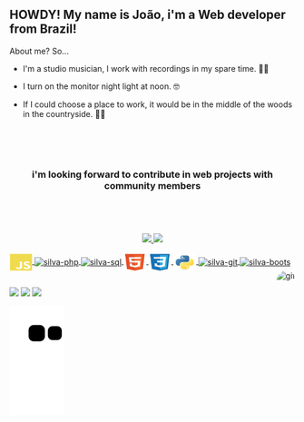 
## HOWDY! My name is João, i'm a Web developer from Brazil!

About me? So...

- I'm a studio musician, I work with recordings in my spare time. 🎸🎶

- I turn on the monitor night light at noon. 🤓

- If I could choose a place to work, it would be in the middle of the woods in the countryside. 🌳🍃


<br/>
<br/>
<br/>

<div align="center">
  <h3>i'm looking forward to contribute in web projects with community members<h3/>
 </div>
<br/>
<br/>
<br/>



<div align="center">
  <a href="https://github.com/SilvaNeto29">
  <img height="170em" src="https://github-readme-stats.vercel.app/api?username=SilvaNeto29&show_icons=true&theme=onedark&include_all_commits=true&count_private=true"/>
  <img height="170em" src="https://github-readme-stats.vercel.app/api/top-langs/?username=SilvaNeto29&layout=compact&langs_count=7&theme=onedark"/>
</div>
<div style="display: inline_block"><br>
  <img align="center" alt="silva-Js" height="30" width="40" src="https://raw.githubusercontent.com/devicons/devicon/master/icons/javascript/javascript-plain.svg">
  <img align="center" alt="silva-php" height="50" width="50" src="https://cdn.jsdelivr.net/gh/devicons/devicon/icons/php/php-plain.svg">
  <img align="center" alt="silva-sql" height="50" width="50" src="https://cdn.jsdelivr.net/gh/devicons/devicon/icons/mysql/mysql-original-wordmark.svg">
  <img align="center" alt="silva-HTML" height="30" width="40" src="https://raw.githubusercontent.com/devicons/devicon/master/icons/html5/html5-original.svg">
  <img align="center" alt="silva-CSS" height="30" width="40" src="https://raw.githubusercontent.com/devicons/devicon/master/icons/css3/css3-original.svg">
  <img align="center" alt="silva-Python" height="30" width="40" src="https://raw.githubusercontent.com/devicons/devicon/master/icons/python/python-original.svg">
  <img align="center" alt="silva-git" height="30" width="40" src="https://cdn.jsdelivr.net/gh/devicons/devicon/icons/git/git-original.svg">
  <img align="center" alt="silva-boots" height="30" width="40" src="https://cdn.jsdelivr.net/gh/devicons/devicon/icons/bootstrap/bootstrap-original-wordmark.svg">
  <img align="right" alt="gif" height="150" style="border-radius:50px;" src="https://i.giphy.com/media/yYSSBtDgbbRzq/giphy.webp">
</div>
  
  ##
 
<div> 
  <a href="https://instagram.com/joaonetogr" target="_blank"><img src="https://img.shields.io/badge/-Instagram-%23E4405F?style=for-the-badge&logo=instagram&logoColor=white" target="_blank"></a>
  <a href = "mailto:silva.netocataguases@gmail.com"><img src="https://img.shields.io/badge/-Gmail-%23333?style=for-the-badge&logo=gmail&logoColor=white" target="_blank"></a>
  <a href="https://www.linkedin.com/in/joao-s-soares" target="_blank"><img src="https://img.shields.io/badge/-LinkedIn-%230077B5?style=for-the-badge&logo=linkedin&logoColor=white" target="_blank"></a> 
 
  ![Snake animation](https://github.com/SilvaNeto29/SilvaNeto29/blob/output/github-contribution-grid-snake.svg)
 
</div>
